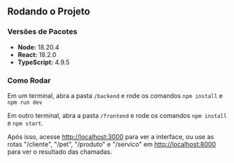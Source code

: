 ## Rodando o Projeto

### Versões de Pacotes
- **Node:** 18.20.4  
- **React:** 18.2.0  
- **TypeScript:** 4.9.5

### Como Rodar
Em um terminal, abra a pasta `/backend` e rode os comandos `npm install` e `npm run dev`

Em outro terminal, abra a pasta `/frontend` e rode os comandos `npm install` e `npm start`.

Após isso, acesse [http://localhost:3000](http://localhost:3000) para ver a interface, ou use as rotas "/cliente", "/pet", "/produto" e "/servico" em [http://localhost:8000](http://localhost:8000) para ver o resultado das chamadas.

